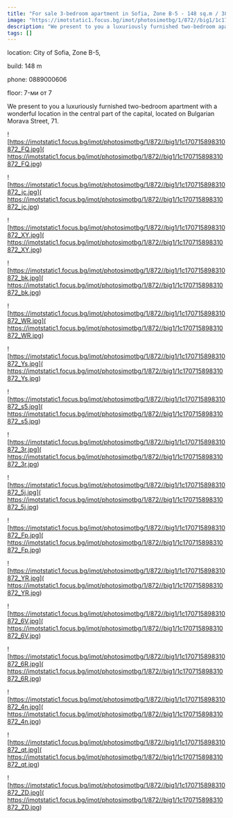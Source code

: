 ```yaml
---
title: "For sale 3-bedroom apartment in Sofia, Zone B-5 - 148 sq.m / 380000 EUR :: imot.bg Ad."
image: "https://imotstatic1.focus.bg/imot/photosimotbg/1/872//big1/1c170715898310872_Oi.jpg"
description: "We present to you a luxuriously furnished two-bedroom apartment with a wonderful location in the central part of the capital, located on Bulgarian Morava Street, 71."
tags: []
---
```


location: City of Sofia, Zone B-5,

build: 148 m

phone: 0889000606

floor: 7-ми от 7

We present to you a luxuriously furnished two-bedroom apartment with a wonderful location in the central part of the capital, located on Bulgarian Morava Street, 71.


![https://imotstatic1.focus.bg/imot/photosimotbg/1/872//big1/1c170715898310872_FQ.jpg]( https://imotstatic1.focus.bg/imot/photosimotbg/1/872//big1/1c170715898310872_FQ.jpg)


![https://imotstatic1.focus.bg/imot/photosimotbg/1/872//big1/1c170715898310872_jc.jpg]( https://imotstatic1.focus.bg/imot/photosimotbg/1/872//big1/1c170715898310872_jc.jpg)


![https://imotstatic1.focus.bg/imot/photosimotbg/1/872//big1/1c170715898310872_XY.jpg]( https://imotstatic1.focus.bg/imot/photosimotbg/1/872//big1/1c170715898310872_XY.jpg)


![https://imotstatic1.focus.bg/imot/photosimotbg/1/872//big1/1c170715898310872_bk.jpg]( https://imotstatic1.focus.bg/imot/photosimotbg/1/872//big1/1c170715898310872_bk.jpg)


![https://imotstatic1.focus.bg/imot/photosimotbg/1/872//big1/1c170715898310872_WR.jpg]( https://imotstatic1.focus.bg/imot/photosimotbg/1/872//big1/1c170715898310872_WR.jpg)


![https://imotstatic1.focus.bg/imot/photosimotbg/1/872//big1/1c170715898310872_Ys.jpg]( https://imotstatic1.focus.bg/imot/photosimotbg/1/872//big1/1c170715898310872_Ys.jpg)


![https://imotstatic1.focus.bg/imot/photosimotbg/1/872//big1/1c170715898310872_s5.jpg]( https://imotstatic1.focus.bg/imot/photosimotbg/1/872//big1/1c170715898310872_s5.jpg)


![https://imotstatic1.focus.bg/imot/photosimotbg/1/872//big1/1c170715898310872_3r.jpg]( https://imotstatic1.focus.bg/imot/photosimotbg/1/872//big1/1c170715898310872_3r.jpg)


![https://imotstatic1.focus.bg/imot/photosimotbg/1/872//big1/1c170715898310872_5j.jpg]( https://imotstatic1.focus.bg/imot/photosimotbg/1/872//big1/1c170715898310872_5j.jpg)


![https://imotstatic1.focus.bg/imot/photosimotbg/1/872//big1/1c170715898310872_Fp.jpg]( https://imotstatic1.focus.bg/imot/photosimotbg/1/872//big1/1c170715898310872_Fp.jpg)


![https://imotstatic1.focus.bg/imot/photosimotbg/1/872//big1/1c170715898310872_YR.jpg]( https://imotstatic1.focus.bg/imot/photosimotbg/1/872//big1/1c170715898310872_YR.jpg)


![https://imotstatic1.focus.bg/imot/photosimotbg/1/872//big1/1c170715898310872_6V.jpg]( https://imotstatic1.focus.bg/imot/photosimotbg/1/872//big1/1c170715898310872_6V.jpg)


![https://imotstatic1.focus.bg/imot/photosimotbg/1/872//big1/1c170715898310872_6R.jpg]( https://imotstatic1.focus.bg/imot/photosimotbg/1/872//big1/1c170715898310872_6R.jpg)


![https://imotstatic1.focus.bg/imot/photosimotbg/1/872//big1/1c170715898310872_4n.jpg]( https://imotstatic1.focus.bg/imot/photosimotbg/1/872//big1/1c170715898310872_4n.jpg)


![https://imotstatic1.focus.bg/imot/photosimotbg/1/872//big1/1c170715898310872_qt.jpg]( https://imotstatic1.focus.bg/imot/photosimotbg/1/872//big1/1c170715898310872_qt.jpg)


![https://imotstatic1.focus.bg/imot/photosimotbg/1/872//big1/1c170715898310872_ZD.jpg]( https://imotstatic1.focus.bg/imot/photosimotbg/1/872//big1/1c170715898310872_ZD.jpg)


